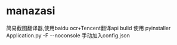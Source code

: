 # manazasi
简易截图翻译器,使用baidu ocr+Tencent翻译api
bulid 使用 pyinstaller Application.py -F --noconsole 手动加入config.json
